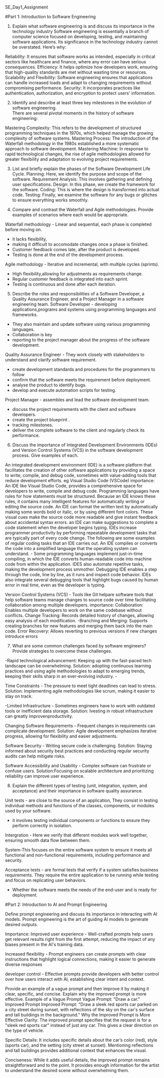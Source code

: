 SE_Day1_Assignment

#Part 1: Introduction to Software Engineering

1. Explain what software engineering is and discuss its importance in the technology industry
Software engineering is essentially a branch of computer science focused on developing, testing, and maintaining software applications. Its significance in the technology industry cannot be overstated.
Here’s why:

Reliability: It ensures that software works as intended, especially in critical sectors like healthcare and finance, where any error can have serious consequences.
Efficiency: It helps optimize how developers work, ensuring that high-quality standards are met without wasting time or resources.
Scalability and Flexibility: Software engineering ensures that applications can handle increased loads and adapt to changing requirements without compromising performance.
Security: It incorporates practices like authentication, authorization, and encryption to protect users' information.

2. Identify and describe at least three key milestones in the evolution of software engineering.  
There are several pivotal moments in the history of software engineering:

Mastering Complexity: This refers to the development of structured programming techniques in the 1970s, which helped manage the growing complexity of software systems.
Mastering Process: The introduction of the Waterfall methodology in the 1980s established a more systematic approach to software development.
Mastering Machine: In response to rapid technological changes, the rise of agile methodologies allowed for greater flexibility and adaptation to evolving project requirements.

3. List and briefly explain the phases of the Software Development Life Cycle.
 Planning: Here, we identify the purpose and scope of the software.
Requirement Analysis: This involves gathering and defining user specifications.
Design: In this phase, we create the framework for the software.
Coding: This is where the design is transformed into actual code.
Testing: Finally, we examine the software for any bugs or glitches to ensure everything works smoothly.

4. Compare and contrast the Waterfall and Agile methodologies. Provide examples of scenarios where each would be appropriate.

Waterfall methodology - Linear and sequential, each phase is completed before moving on. 
- it lacks flexibility,
 - making it difficult to accomodate changes once a phase is finished.
 - Customer feedback comes late, after the product is developed.
 - Testing is done at the end of the development process.


Agile methodology - Iterative and incremental, with multiple cycles (sprints). 
- High flexibility,allowing for adjustments as requirements change.
- Regular customer feedback is integrated into each sprint. 
- Testing is continuous and done after each iteration.


5. Describe the roles and responsibilities of a Software Developer, a Quality Assurance Engineer, and a Project Manager in a software engineering team.
Software Developer - developing applications,programs and systems using programming languages and frameworks.
 - They also maintain and update software using various programming languages.
- Collaboration is key
 - reporting to the project manager about the progress of the software development.
   
Quality Assurance Engineer - They work closely with stakeholders to understand and clarify software requirement.
 - create development standards and procedures for the programmers to follow
 - confirm that the software meets the requirement before deployment. 
- analyse the product to identify bugs. 
- develop and execute automation scripts for testing.
  
Project Manager - assembles and lead the software development team.
 - discuss the project requirements with the client and software developers.
 - create the project blueprint .
 - tracking milestones.
 - deliver the complete software to the client and regularly check its performance.


6. Discuss the importance of Integrated Development Environments (IDEs) and Version Control Systems (VCS) in the software development process. Give examples of each.

An integrated development environment (IDE) is a software platform that facilitates the creation of other software applications by providing a space to write, compile, and debug code, sometimes with value-adding tools that reduce development efforts. eg Visual Studio Code (VSCode)
importance:
An IDE like Visual Studio Code, provides a comprehensive space for developers to write, compile and debug code.
Programming languages have rules for how statements must be structured. Because an IDE knows these rules, it contains many intelligent features for automatically writing or editing the source code.
An IDE can format the written text by automatically making some words bold or italic, or by using different font colors. These visual cues make the source code more readable and give instant feedback about accidental syntax errors.
an IDE can make suggestions to complete a code statement when the developer begins typing.
IDEs increase programmer productivity by performing repeatable development tasks that are typically part of every code change. The following are some examples of regular coding tasks that an IDE carries out.
An IDE compiles or converts the code into a simplified language that the operating system can understand. - Some programming languages implement just-in-time compiling, in which the IDE converts human-readable code into machine code from within the application.
IDES also automate repetitve tasks, making the development process smmother.
Debugging IDE enables a step through the code, line by line, as it runs and inspect code behavior. IDEs also integrate several debugging tools that highlight bugs caused by human error in real time, even as the developer is typing.

Version Control Systems (VCS) - Tools like Git helpare software tools that help software teams manage changes to source code over time facilitating collaboration among multiple developers. 
importance:
Collaboration: Enables multiple developers to work on the same codebase without conflicts.
Change Tracking: Records detailed history of changes, allowing easy analysis of each modification. 
-Branching and Merging: Supports creating branches for new features and merging them back into the main code.
Error Recovery: Allows reverting to previous versions if new changes introduce errors

7. What are some common challenges faced by software engineers? Provide strategies to overcome these challenges.

-Rapid technological advancement: Keeping up with the fast-paced tech landscape can be overwhelming.
 Solution: adopting continuous learning practices and using agile methodologies to adapt to emerging trends, keeping their skills sharp in an ever-evolving industry. -

Time Constraints - The pressure to meet tight deadlines can lead to stress.
 Solution: Implementing agile methodologies like scrum, making it easier to stay on track.

-Limited Infrastructure - Sometimes engineers have to work with outdated tools or inefficient data storage.
 Solution: Ivesting in robust infrastructure can greatly improvenproductivity.

Changing Software Requirements - Frequent changes in requirements can complicate development. 
Solution: Agile development emphasizes iterative progress, allowing for flexibility and easier adjustments.

Software Security - Writing secure code is challenging.
Solution: Staying informed about security best practices and conducting regular security audits can help mitigate risks.

Software Accessibility and Usability - Complex software can frustrate or confuse users. 
Solution:Focusing on scalable architecture and prioritizing reliability can improve user experience.

8. Explain the different types of testing (unit, integration, system, and acceptance) and their importance in software quality assurance.

Unit tests - are close to the source of an application, They consist in testing individual methods and functions of the classes, components, or modules used by your software. 
- it involves testing individual components or functions to ensure they perform correctly in isolation.

Intergration - Here we verify that different modules work well together, ensuring smooth data flow between them.
 
 System-This focuses on the entire software system to ensure it meets all functional and non-functional requirements, including performance and security.

Acceptance tests - are formal tests that verify if a system satisfies business requirements. They require the entire application to be running while testing and focus on replicating user behaviors. 
- Whether the software meets the needs of the end-user and is ready for deployment.


#Part 2: Introduction to AI and Prompt Engineering

Define prompt engineering and discuss its importance in interacting with AI models.
 Prompt engineering is the art of guiding AI models to generate desired outputs. 


Importance:
Improved user experience -  Well-crafted prompts help users get relevant results right from the first attempt, reducing the impact of any biases present in the AI's training data.

Increased flexibility - Prompt engineers can create prompts with clear instructions that highlight logical connections, making it easier to generate diverse responses

developer control - Effective prompts provide developers with better control over how users interact with AI, establishing clear intent and context.

Provide an example of a vague prompt and then improve it by making it clear, specific, and concise. Explain why the improved prompt is more effective.
Example of a Vague Prompt
Vague Prompt: "Draw a car."
Improved Prompt
Improved Prompt: "Draw a sleek red sports car parked on a city street during sunset, with reflections of the sky on the car's surface and tall buildings in the background."
Why the Improved Prompt is More Effective
Clarity: The improved prompt specifies that the request is for a "sleek red sports car" instead of just any car. This gives a clear direction on the type of vehicle.

Specific Details: It includes specific details about the car’s color (red), style (sports car), and the setting (city street at sunset). Mentioning reflections and tall buildings provides additional context that enhances the visual.

Conciseness: While it adds useful details, the improved prompt remains straightforward and to the point. It provides enough information for the artist to understand the desired scene without overwhelming them.








